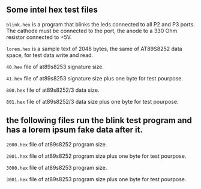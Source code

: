 ## Some intel hex test files

`blink.hex` is a program that blinks the leds connected to all P2 and P3 ports. The cathode must be connected to the port, the anode to a 330 Ohm resistor connected to +5V.

`lorem.hex` is a sample text of 2048 bytes, the same of AT89S8252 data space, for test data write and read.

`40.hex` file of at89s8253 signature size.

`41.hex` file of at89s8253 signature size plus one byte for test pourpose.

`800.hex` file of at89s8252/3 data size.

`801.hex` file of at89s8252/3 data size plus one byte for test pourpose.

## the following files run the blink test program and has a lorem ipsum fake data after it.

`2000.hex` file of at89s8252 program size.

`2001.hex` file of at89s8252 program size plus one byte for test pourpose.

`3000.hex` file of at89s8253 program size.

`3001.hex` file of at89s8253 program size plus one byte for test pourpose.
